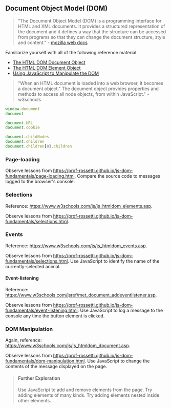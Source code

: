 ## Document Object Model (DOM)

> "The Document Object Model (DOM) is a programming interface for HTML and XML documents. It provides a structured representation of the document and it defines a way that the structure can be accessed from programs so that they can change the document structure, style and content." - [mozilla web docs](https://developer.mozilla.org/en-US/docs/Web/API/Document_Object_Model/Introduction)

Familiarize yourself with all of the following reference material:

  + [The HTML DOM Document Object](https://www.w3schools.com/jsref/dom_obj_document.asp)
  + [The HTML DOM Element Object](https://www.w3schools.com/jsref/dom_obj_all.asp)
  + [Using JavaScript to Manipulate the DOM](https://www.w3schools.com/js/js_htmldom_document.asp)

> "When an HTML document is loaded into a web browser, it becomes a document object."
> The document object provides properties and methods to access all node objects, from within JavaScript." - w3schools

```` js
window.document
document
````

```` js
document.URL
document.cookie

````

```` js
document.childNodes
document.children
document.children[0].children
````

### Page-loading

Observe lessons from https://prof-rossetti.github.io/js-dom-fundamentals/page-loading.html. Compare the source code to messages logged to the browser's console.

### Selections

Reference: https://www.w3schools.com/js/js_htmldom_elements.asp.

Observe lessons from https://prof-rossetti.github.io/js-dom-fundamentals/selections.html.

### Events

Reference: https://www.w3schools.com/js/js_htmldom_events.asp.

Observe lessons from https://prof-rossetti.github.io/js-dom-fundamentals/selections.html. Use JavaScript to identify the name of the currently-selected animal.

#### Event-listening

Reference: https://www.w3schools.com/jsref/met_document_addeventlistener.asp.

Observe lessons from https://prof-rossetti.github.io/js-dom-fundamentals/event-listening.html. Use JavaScript to log a message to the console any time the button element is clicked.

### DOM Manipulation

Again, reference: https://www.w3schools.com/js/js_htmldom_document.asp.

Observe lessons from https://prof-rossetti.github.io/js-dom-fundamentals/dom-manipulation.html. Use JavaScript to change the contents of the message displayed on the page.

> #### Further Exploration
>
> Use JavaScript to add and remove elements from the page. Try adding elements of many kinds. Try adding elements nested inside other elements.
